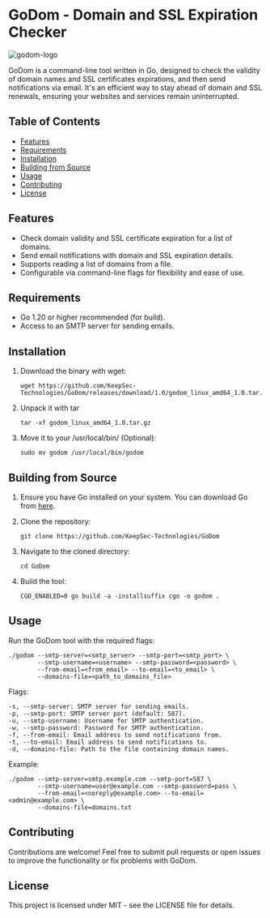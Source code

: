 # GoDom - Domain and SSL Expiration Checker

![godom-logo](https://github.com/KeepSec-Technologies/GoDom/assets/108779415/4fb9aa69-e8e3-4ec5-a328-0ccd507ce5a2)

GoDom is a command-line tool written in Go, designed to check the validity of domain names and SSL certificates expirations, and then send notifications via email. It's an efficient way to stay ahead of domain and SSL renewals, ensuring your websites and services remain uninterrupted.

## Table of Contents

- [Features](#features)
- [Requirements](#requirements)
- [Installation](#installation)
- [Building from Source](#building-from-source)
- [Usage](#usage)
- [Contributing](#contributing)
- [License](#license)

## Features

- Check domain validity and SSL certificate expiration for a list of domains.
- Send email notifications with domain and SSL expiration details.
- Supports reading a list of domains from a file.
- Configurable via command-line flags for flexibility and ease of use.

## Requirements

- Go 1.20 or higher recommended (for build).
- Access to an SMTP server for sending emails.

## Installation

1. Download the binary with wget:

    ```shell
    wget https://github.com/KeepSec-Technologies/GoDom/releases/download/1.0/godom_linux_amd64_1.0.tar.gz
    ```

2. Unpack it with tar

    ```shell
    tar -xf godom_linux_amd64_1.0.tar.gz
    ```

3. Move it to your /usr/local/bin/ (Optional):

    ```shell
    sudo mv godom /usr/local/bin/godom
    ```

## Building from Source

1. Ensure you have Go installed on your system. You can download Go from [here](https://golang.org/dl/).
2. Clone the repository:

    ```shell
    git clone https://github.com/KeepSec-Technologies/GoDom
    ```

3. Navigate to the cloned directory:

    ```shell
    cd GoDom
    ```

4. Build the tool:

    ```shell
    CGO_ENABLED=0 go build -a -installsuffix cgo -o godom .
    ```

## Usage

Run the GoDom tool with the required flags:

```shell
./godom --smtp-server=<smtp_server> --smtp-port=<smtp_port> \
        --smtp-username=<username> --smtp-password=<password> \
        --from-email=<from_email> --to-email=<to_email> \
        --domains-file=<path_to_domains_file>
```

Flags:

```text
-s, --smtp-server: SMTP server for sending emails.
-p, --smtp-port: SMTP server port (default: 587).
-u, --smtp-username: Username for SMTP authentication.
-w, --smtp-password: Password for SMTP authentication.
-f, --from-email: Email address to send notifications from.
-t, --to-email: Email address to send notifications to.
-d, --domains-file: Path to the file containing domain names.
```

Example:

```shell
./godom --smtp-server=smtp.example.com --smtp-port=587 \
        --smtp-username=user@example.com --smtp-password=pass \
        --from-email=<noreply@example.com> --to-email=<admin@example.com> \
        --domains-file=domains.txt
```

## Contributing

Contributions are welcome! Feel free to submit pull requests or open issues to improve the functionality or fix problems with GoDom.

## License

This project is licensed under MIT - see the LICENSE file for details.
